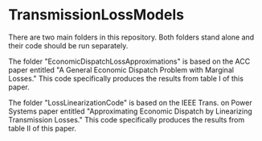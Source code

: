 # TransmissionLossModels
There are two main folders in this repository. Both folders stand alone and their code should be run separately. 

The folder "EconomicDispatchLossApproximations" is based on the ACC paper entitled "A General Economic Dispatch Problem with Marginal Losses."  This code specifically produces the results from table I of this paper.

The folder "LossLinearizationCode" is based on the IEEE Trans. on Power Systems paper entitled "Approximating Economic Dispatch by Linearizing Transmission Losses."  This code specifically produces the results from table II of this paper.
